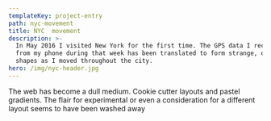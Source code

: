 ```yaml
---
templateKey: project-entry
path: nyc-movement
title: NYC  movement
description: >-
  In May 2016 I visited New York for the first time. The GPS data I recorded
  from my phone during that week has been translated to form strange, organic
  shapes as I moved throughout the city.
hero: /img/nyc-header.jpg
---
```

The web has become a dull medium. Cookie cutter layouts and pastel gradients. The flair for experimental or even a consideration for a different layout seems to have been washed away
